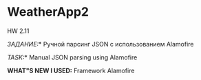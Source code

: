 # WeatherApp2
HW 2.11

*ЗАДАНИЕ:** Ручной парсинг JSON с использованием  Alamofire

*TASK:** Manual JSON parsing using Alamofire

**WHAT"S NEW I USED:** Framework Alamofire
